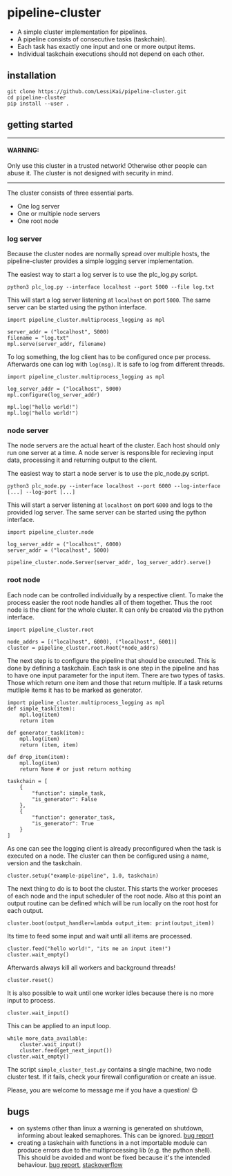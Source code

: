 # pipeline-cluster

- A simple cluster implementation for pipelines.
- A pipeline consists of consecutive tasks (taskchain).
- Each task has exactly one input and one or more output items.
- Individual taskchain executions should not depend on each other.

## installation 

```
git clone https://github.com/LessiKai/pipeline-cluster.git
cd pipeline-cluster
pip install --user .
```

## getting started

___
#### WARNING: 
Only use this cluster in a trusted network! Otherwise other people can abuse it. The cluster is not designed with security in mind.
___

The cluster consists of three essential parts.
- One log server
- One or multiple node servers
- One root node


### log server
Because the cluster nodes are normally spread over multiple hosts, the pipeline-cluster provides a simple logging server implementation.  

The easiest way to start a log server is to use the plc_log.py script. 
```
python3 plc_log.py --interface localhost --port 5000 --file log.txt
``` 
This will start a log server listening at `localhost` on port `5000`. The same server can be started using the python interface.  
```
import pipeline_cluster.multiprocess_logging as mpl

server_addr = ("localhost", 5000)
filename = "log.txt"
mpl.serve(server_addr, filename)
```
To log something, the log client has to be configured once per process. Afterwards one can log with `log(msg)`. It is safe to log from different threads.
```
import pipeline_cluster.multiprocess_logging as mpl

log_server_addr = ("localhost", 5000)
mpl.configure(log_server_addr)

mpl.log("hello world!")
mpl.log("hello world!")
```


### node server
The node servers are the actual heart of the cluster. Each host should only run one server at a time. A node server is responsible for recieving input data, processing it and returning output to the client.  

The easiest way to start a node server is to use the plc_node.py script.  
```
python3 plc_node.py --interface localhost --port 6000 --log-interface [...] --log-port [...]
``` 
This will start a server listening at `localhost` on port `6000` and logs to the provided log server. The same server can be started using the python interface.
```
import pipeline_cluster.node

log_server_addr = ("localhost", 6000)
server_addr = ("localhost", 5000)

pipeline_cluster.node.Server(server_addr, log_server_addr).serve()
```

### root node
Each node can be controlled individually by a respective client. To make the process easier the root node handles all of them together. Thus the root node is the client for the whole cluster. It can only be created via the python interface.
```
import pipeline_cluster.root

node_addrs = [("localhost", 6000), ("localhost", 6001)]
cluster = pipeline_cluster.root.Root(*node_addrs)
```
The next step is to configure the pipeline that should be executed. This is done by defining a taskchain. Each task is one step in the pipeline and has to have one input parameter for the input item. There are two types of tasks. Those which return one item and those that return multiple. If a task returns mutliple items it has to be marked as generator.
```
import pipeline_cluster.multiprocess_logging as mpl
def simple_task(item):
    mpl.log(item)
    return item

def generator_task(item):
    mpl.log(item)
    return (item, item)

def drop_item(item):
    mpl.log(item)
    return None # or just return nothing

taskchain = [
    {
        "function": simple_task,
        "is_generator": False
    },
    {
        "function": generator_task,
        "is_generator": True
    }
]
``` 
As one can see the logging client is already preconfigured when the task is executed on a node. The cluster can then be configured using a name, version and the taskchain.  
```
cluster.setup("example-pipeline", 1.0, taskchain)
```
The next thing to do is to boot the cluster. This starts the worker proceses of each node and the input scheduler of the root node. Also at this point an output routine can be defined which will be run locally on the root host for each output.
```
cluster.boot(output_handler=lambda output_item: print(output_item))
```
Its time to feed some input and wait until all items are processed.
```
cluster.feed("hello world!", "its me an input item!")
cluster.wait_empty()
```
Afterwards always kill all workers and background threads!  
```
cluster.reset()
```
It is also possible to wait until one worker idles because there is no more input to process.  
```
cluster.wait_input()
```
This can be applied to an input loop.
```
while more_data_available:
    cluster.wait_input()
    cluster.feed(get_next_input())
cluster.wait_empty()
```
The script `simple_cluster_test.py` contains a single machine, two node cluster test. If it fails, check your firewall configuration or create an issue.  

Please, you are welcome to message me if you have a question! :blush:  


## bugs
- on systems other than linux a warning is generated on shutdown, informing about leaked semaphores. This can be ignored. [bug report](https://bugs.python.org/issue38119)
- creating a taskchain with functions in a not importable module can produce errors due to the multiprocessing lib (e.g. the python shell). This should be avoided and wont be fixed because it's the intended behaviour. [bug report](https://bugs.python.org/issue25053), [stackoverflow](https://stackoverflow.com/questions/41385708/multiprocessing-example-giving-attributeerror)
